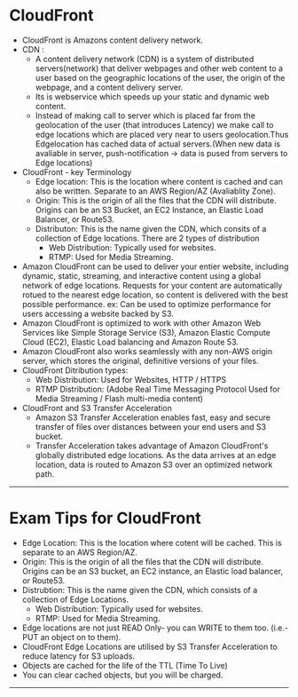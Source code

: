 # CloudFront

- CloudFront is Amazons content delivery network.
- CDN :
  - A content delivery network (CDN) is a system of distributed servers(network) that deliver webpages and other web content to a user based on the geographic locations of the user, the origin of the webpage, and a content delivery server.
  - Its is webservice which speeds up your static and dynamic web content.
  - Instead of making call to server which is placed far from the geolocation of the user (that introduces Latency) we make call to edge locations which are placed very near to users geolocation.Thus Edgelocation has cached data of actual servers.(When new data is avaliable in server, push-notification -> data is pused from servers to Edge locations)
- CloudFront - key Terminology
  - Edge location: This is the location where content is cached and can also be written. Separate to an AWS Region/AZ (Avaliablity Zone).
  - Origin: This is the origin of all the files that the CDN will distribute. Origins can be an S3 Bucket, an EC2 Instance, an Elastic Load Balancer, or Route53.
  - Distributon: This is the name given the CDN, which consits of a collection of Edge locations. There are 2 types of distribution
    - Web Distribution: Typically used for websites.
    - RTMP: Used for Media Streaming.
- Amazon CloudFront can be used to deliver your entier website, including dynamic, static, streaming, and interactive content using a global network of edge locations. Requests for your content are automatically rotued to the nearest edge location, so content is delivered with the best possible performance.
  ex: Can be used to optimize performance for users accessing a website backed by S3.
- Amazon CloudFront is optimized to work with other Amazon Web Services like Simple Storage Service (S3), Amazon Elastic Compute Cloud (EC2), Elastic Load balancing and Amazon Route 53.
- Amazon CloudFront also works seamlessly with any non-AWS origin server, which stores the original, definitive versions of your files.
- CloudFront Ditribution types:
  - Web Distribution: Used for Websites, HTTP / HTTPS
  - RTMP Distribution: (Adobe Real Time Messaging Protocol Used for Media Streaming / Flash multi-media content)
- CloudFront and S3 Transfer Acceleration
  - Amazon S3 Transfer Acceleration enables fast, easy and secure transfer of files over distances between your end users and S3 bucket.
  - Transfer Acceleration takes advantage of Amazon CloudFront's globally distributed edge locations. As the data arrives at an edge location, data is routed to Amazon S3 over an optimized network path.

---

# Exam Tips for CloudFront

- Edge Location: This is the location where cotent will be cached. This is separate to an AWS Region/AZ.
- Origin: This is the origin of all the files that the CDN will distribute. Origins can be an S3 bucket, an EC2 instance, an Elastic load balancer, or Route53.
- Distrubtion: This is the name given the CDN, which consists of a collection of Edge Locations.
  - Web Distribution: Typically used for websites.
  - RTMP: Used for Media Streaming.
- Edge locations are not just READ Only- you can WRITE to them too. (i.e.- PUT an object on to them).
- CloudFront Edge Locations are utilised by S3 Transfer Acceleration to reduce latency for S3 uploads.
- Objects are cached for the life of the TTL (Time To Live)
- You can clear cached objects, but you will be charged.

---
